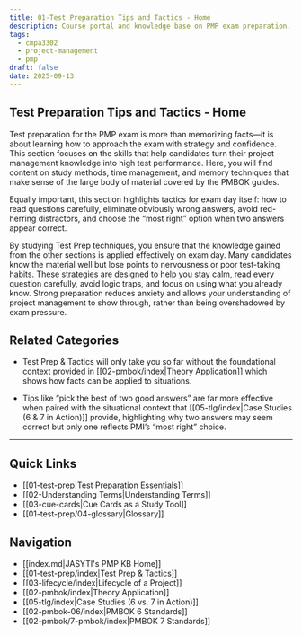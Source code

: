 ```yaml
---
title: 01-Test Preparation Tips and Tactics - Home
description: Course portal and knowledge base on PMP exam preparation.
tags:
  - cmpa3302
  - project-management
  - pmp
draft: false
date: 2025-09-13
---
```

## Test Preparation Tips and Tactics - Home

Test preparation for the PMP exam is more than memorizing facts—it is about learning how to approach the exam with strategy and confidence. This section focuses on the skills that help candidates turn their project management knowledge into high test performance. Here, you will find content on study methods, time management, and memory techniques that make sense of the large body of material covered by the PMBOK guides.  

Equally important, this section highlights tactics for exam day itself: how to read questions carefully, eliminate obviously wrong answers, avoid red-herring distractors, and choose the “most right” option when two answers appear correct.  

By studying Test Prep techniques, you ensure that the knowledge gained from the other sections is applied effectively on exam day. Many candidates know the material well but lose points to nervousness or poor test-taking habits. These strategies are designed to help you stay calm, read every question carefully, avoid logic traps, and focus on using what you already know. Strong preparation reduces anxiety and allows your understanding of project management to show through, rather than being overshadowed by exam pressure.  

## Related Categories
- Test Prep & Tactics will only take you so far without the foundational context provided in [[02-pmbok/index|Theory Application]] which shows how facts can be applied to situations.

- Tips like “pick the best of two good answers” are far more effective when paired with the situational context that [[05-tlg/index|Case Studies (6 & 7 in Action)]] provide, highlighting why two answers may seem correct but only one reflects PMI’s “most right” choice.  

---

## Quick Links
- [[01-test-prep|Test Preparation Essentials]]
- [[02-Understanding Terms|Understanding Terms]]
- [[03-cue-cards|Cue Cards as a Study Tool]]
- [[01-test-prep/04-glossary|Glossary]]

## Navigation
- [[index.md|JASYTI's PMP KB Home]]
- [[01-test-prep/index|Test Prep & Tactics]]
- [[03-lifecycle/index|Lifecycle of a Project]]
- [[02-pmbok/index|Theory Application]]
- [[05-tlg/index|Case Studies (6 vs. 7 in Action)]]
- [[02-pmbok-06/index|PMBOK 6 Standards]]
- [[02-pmbok/7-pmbok/index|PMBOK 7 Standards]]
